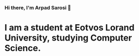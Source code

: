 ### Hi there, I'm Arpad Sarosi 👋

# I am a student at Eotvos Lorand University, studying Computer Science.
  

